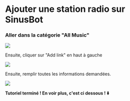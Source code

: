 # Ajouter une station radio sur SinusBot

### Aller dans la catégorie "All Music" <a href="#aller-dans-la-categorie-all-music" id="aller-dans-la-categorie-all-music"></a>

![](https://3444902347-files.gitbook.io/\~/files/v0/b/gitbook-legacy-files/o/assets%2F-Mh-0PFhh0534djQ9YxF%2F-MhPQZUbyDSKWmNZgyya%2F-MhPQubQPYdHsUHRhilC%2Fimage.png?alt=media\&token=52f84df1-8e76-494e-93b6-30fe74a3d512)

Ensuite, cliquer sur "Add link" en haut à gauche

![](https://3444902347-files.gitbook.io/\~/files/v0/b/gitbook-legacy-files/o/assets%2F-Mh-0PFhh0534djQ9YxF%2F-MhPQZUbyDSKWmNZgyya%2F-MhPR5DPTyV4BtdsCzFG%2Fimage.png?alt=media\&token=c66d9977-f2a9-406c-9e8f-2f47255291fd)

Ensuite, remplir toutes les informations demandées.

![](https://3444902347-files.gitbook.io/\~/files/v0/b/gitbook-legacy-files/o/assets%2F-Mh-0PFhh0534djQ9YxF%2F-MhPQZUbyDSKWmNZgyya%2F-MhPRCVRTqI8-hCu2exe%2Fimage.png?alt=media\&token=02019b20-5668-4d95-8ab8-3f600cfaddbc)

**Tutoriel terminé ! En voir plus, c'est ci dessous ! ⬇️**
